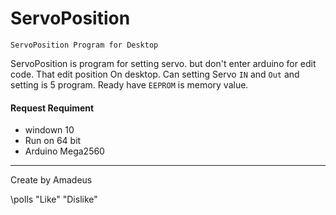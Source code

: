 # ServoPosition
`ServoPosition Program for Desktop`

ServoPosition is program for setting servo. but don't enter arduino for edit code. That edit position On desktop. Can setting Servo `IN` and `Out` and setting is 5 program.
Ready have `EEPROM` is memory value.

#### Request Requiment
* windown 10
* Run on 64 bit
* Arduino Mega2560

-----------------------------------
Create by Amadeus

\polls "Like" "Dislike"
